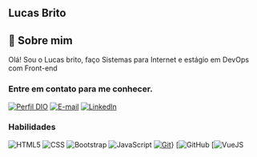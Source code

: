## Lucas Brito
## 🚀 Sobre mim

Olá! Sou o Lucas brito, faço Sistemas para Internet e estágio em DevOps com Front-end

### **Entre em contato para me conhecer.**

[![Perfil DIO](https://img.shields.io/badge/-Meu%20Perfil%20na%20DIO-30A3DC?style=for-the-badge)](https://web.dio.me/users/lucasdez2010)
[![E-mail](https://img.shields.io/badge/-Email-000?style=for-the-badge&logo=gmail&logoColor=E94D5F)](mailto:lucasbritodevops@gmail.com)
[![LinkedIn](https://img.shields.io/badge/-LinkedIn-000?style=for-the-badge&logo=linkedin&logoColor=30A3DC)](https://www.linkedin.com/in/lukasbryt/)


### Habilidades
![HTML5](https://img.shields.io/badge/HTML-000?style=for-the-badge&logo=html5&logoColor=30A3DC)
![CSS](https://img.shields.io/badge/css3-000?style=for-the-badge&logo=css3&logoColor=E94D5F)
![Bootstrap](https://img.shields.io/badge/Bootstrap-7952B3?style=plastic&logo=bootstrap&logoColor=white)
![JavaScript](https://img.shields.io/badge/JavaScript-000?style=for-the-badge&logo=javascript&logoColor=30A3DC)
[![Git](https://img.shields.io/badge/Git-000?style=for-the-badge&logo=git&logoColor=E94D5F)](https://git-scm.com/doc)}
[![GitHub](https://img.shields.io/badge/GitHub-000?style=for-the-badge&logo=github&logoColor=30A3DC)
[![VueJS](https://img.shields.io/badge/Vue.js-4FC08D?style=m&logo=vue.js&logoColor=white)
